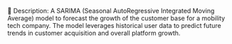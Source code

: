 📝 Description:
A SARIMA (Seasonal AutoRegressive Integrated Moving Average) model to forecast the growth of the customer base for a mobility tech company. The model leverages historical user data to predict future trends in customer acquisition and overall platform growth.
